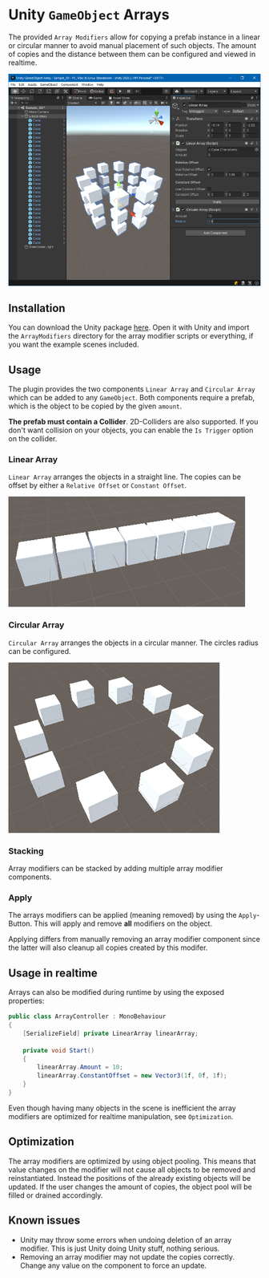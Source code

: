 # Unity `GameObject` Arrays

The provided `Array Modifiers` allow for copying a prefab instance in a linear or circular manner to avoid manual placement of such objects.
The amount of copies and the distance between them can be configured and viewed in realtime.

![img](img/all_arrays.png)

## Installation

You can download the Unity package [here](https://github.com/Moolt/Unity-GameObject-Array/raw/main/array_modifiers.unitypackage).
Open it with Unity and import the `ArrayModifiers` directory for the array modifier scripts or everything, if you want the example scenes included.

## Usage

The plugin provides the two components `Linear Array` and `Circular Array` which can be added to any `GameObject`. Both components require a prefab, which is the object to be copied by the given `amount`.

**The prefab must contain a Collider**. 2D-Colliders are also supported. If you don't want collision on your objects, you can enable the `Is Trigger` option on the collider.

### Linear Array

`Linear Array` arranges the objects in a straight line. The copies can be offset by either a `Relative Offset` or `Constant Offset`.

![img](img/linear_array.png)

### Circular Array

`Circular Array` arranges the objects in a circular manner. The circles radius can be configured.

![img](img/circular_array.png)

### Stacking

Array modifiers can be stacked by adding multiple array modifier components.

### Apply

The arrays modifiers can be applied (meaning removed) by using the `Apply`-Button. This will apply and remove **all** modifiers on the object.

Applying differs from manually removing an array modifier component since the latter will also cleanup all copies created by this modifer.

## Usage in realtime

Arrays can also be modified during runtime by using the exposed properties:

```csharp
public class ArrayController : MonoBehaviour
{
    [SerializeField] private LinearArray linearArray;

    private void Start()
    {
        linearArray.Amount = 10;
        linearArray.ConstantOffset = new Vector3(1f, 0f, 1f);
    }
}
```

Even though having many objects in the scene is inefficient the array modifiers are optimized for realtime manipulation, see `Optimization`.

## Optimization

The array modifiers are optimized by using object pooling.
This means that value changes on the modifier will not cause all objects to be removed and reinstantiated. 
Instead the positions of the already existing objects will be updated. If the user changes the amount of copies, the object pool will be filled or drained accordingly.

## Known issues

* Unity may throw some errors when undoing deletion of an array modifier. This is just Unity doing Unity stuff, nothing serious.
* Removing an array modifier may not update the copies correctly. Change any value on the component to force an update.